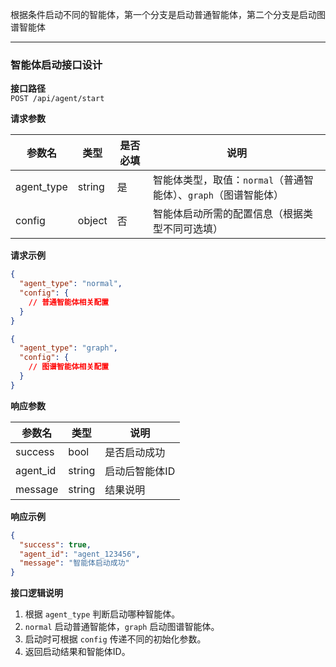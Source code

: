 根据条件启动不同的智能体，第一个分支是启动普通智能体，第二个分支是启动图谱智能体

---

### 智能体启动接口设计

**接口路径**  
`POST /api/agent/start`

**请求参数**

| 参数名      | 类型   | 是否必填 | 说明               |
| ----------- | ------ | -------- | ------------------ |
| agent_type  | string | 是       | 智能体类型，取值：`normal`（普通智能体）、`graph`（图谱智能体） |
| config      | object | 否       | 智能体启动所需的配置信息（根据类型不同可选填） |

**请求示例**

```json
{
  "agent_type": "normal",
  "config": {
    // 普通智能体相关配置
  }
}
```

```json
{
  "agent_type": "graph",
  "config": {
    // 图谱智能体相关配置
  }
}
```

**响应参数**

| 参数名      | 类型   | 说明               |
| ----------- | ------ | ------------------ |
| success     | bool   | 是否启动成功       |
| agent_id    | string | 启动后智能体ID     |
| message     | string | 结果说明           |

**响应示例**

```json
{
  "success": true,
  "agent_id": "agent_123456",
  "message": "智能体启动成功"
}
```

**接口逻辑说明**

1. 根据 `agent_type` 判断启动哪种智能体。
2. `normal` 启动普通智能体，`graph` 启动图谱智能体。
3. 启动时可根据 `config` 传递不同的初始化参数。
4. 返回启动结果和智能体ID。